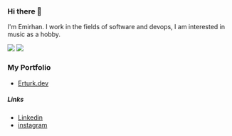 ### Hi there 👋
I'm Emirhan. I work in the fields of software and devops, I am interested in music as a hobby.

<img src="https://github-readme-stats.vercel.app/api/top-langs/?username=emirhanerturkx&layout=compact&theme=merko">
<img src="https://github-readme-stats.vercel.app/api?username=emirhanerturkx&show_icons=true&theme=radical">

### My Portfolio
* [Erturk.dev](https://erturk.dev)


##### Links
* [Linkedin](https://www.linkedin.com/in/emirhan-erturk/)
* [instagram](https://instagram/eemirhan.erturk/)
